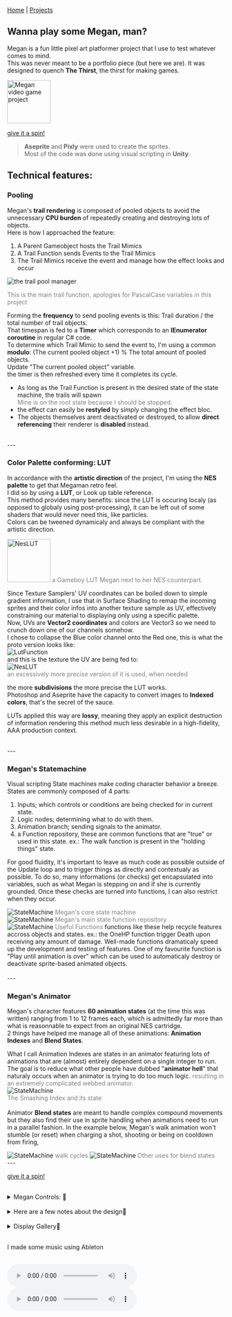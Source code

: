 [Home](index.md) | [Projects](Projects.md) 

## Wanna play some Megan, man?
Megan is a fun little pixel art platformer project that I use to test whatever comes to mind.  
This was never meant to be a portfolio piece (but here we are). It was designed to quench **The Thirst**, the thirst for making games.  

<a href="https://croquettelunchers.github.io/Megan/">
    <img src="Projects/Megan/Megan1.PNG" alt="Megan video game project" style="height: 100px; width: auto">
  </a>

[give it a spin!](https://croquettelunchers.github.io/Megan/)  

> **Aseprite** and **Pixly** were used to create the sprites.  
> Most of the code was done using visual scripting in **Unity**.  

## Technical features:

### Pooling
Megan's **trail rendering** is composed of pooled objects to avoid the unnecessary **CPU burden** of repeatedly creating and destroying lots of objects.  
Here is how I approached the feature:
1. A Parent Gameobject hosts the Trail Mimics
2. A Trail Function sends Events to the Trail Mimics
3. The Trail Mimics receive the event and manage how the effect looks and occur 

<img src="Projects/Megan/TrailFunction.PNG" alt="the trail pool manager" style="height: auto; width: auto">  

<span style="color: gray;">This is the main trail function, apologies for PascalCase variables in this project</span>

Forming the **frequency** to send pooling events is this: Trail duration / the total number of trail objects.  
That timespan is fed to a **Timer** which corresponds to an **IEnumerator coroutine** in regular C# code.   
To determine which Trail Mimic to send the event to, I'm using a common **modulo**: (The current pooled object +1) % The total amount of pooled objects.  
Update "The current pooled object" variable.   
the timer is then refreshed every time it completes its cycle.  


- As long as the Trail Function is present in the desired state of the state machine, the trails will spawn  
    <span style="color: gray;"> Mine is on the root state because I should be stopped.</span>
- the effect can easily be **restyled** by simply changing the effect bloc. 
- The objects themselves arent deactivated or destroyed, to allow **direct referencing** their renderer is **disabled** instead.

<br/>
---
<br/>

### Color Palette conforming: LUT
In accordance with the **artistic direction** of the project, I'm using the **NES palette** to get that Megaman retro feel.  
I did so by using a **LUT**, or Look up table reference.  
This method provides many benefits: since the LUT is occuring localy (as opposed to globaly using post-processing), it can be left out of some shaders that would never need this, like particles.  
Colors can be tweened dynamicaly and always be compliant with the artistic direction.  

<img src="Projects/Megan/GBLUTMeg.PNG" alt="NesLUT" style="height: 100px; width: auto">  
<span style="color: gray;"> a Gameboy LUT Megan next to her NES counterpart.</span>

Since Texture Samplers' UV coordinates can be boiled down to simple gradient information, I use that in Surface Shading to remap the incoming sprites and their color infos into another texture sample as UV, effectively constraining our material to displaying only using a specific palette.  
Now, UVs are **Vector2 coordinates** and colors are Vector3 so we need to crunch down one of our channels somehow.  
I chose to collapse the Blue color channel onto the Red one, this is what the proto version looks like:   
<img src="Projects/Megan/LUTFunction.PNG" alt="LutFunction" style="height: auto; width: auto">  
and this is the texture the UV are being fed to:  
<img src="Projects/Megan/NesLUTCompact2.png" alt="NesLUT" style="height: auto; width: auto">  
<span style="color: gray;">an excessively more precise version of it is used, when needed</span>  

the more **subdivisions** the more precise the LUT works.  
Photoshop and Aseprite have the capacity to convert images to **Indexed colors**, that's the secret of the sauce.  

LUTs applied this way are **lossy**, meaning they apply an explicit destruction of information rendering this method much less desirable in a high-fidelity, AAA production context.



<br/>
---
<br/>

### Megan's Statemachine

Visual scripting State machines make coding character behavior a breeze.  
States are commonly composed of 4 parts:  
1. Inputs; which controls or conditions are being checked for in current state.
2. Logic nodes; determining what to do with them.
3. Animation branch; sending signals to the animator.
4. a Function repository, these are common functions that are "true" or used in this state. ex.: The walk function is present in the "holding things" state.

For good fluidity, it's important to leave as much code as possible outside of the Update loop and to trigger things as directly and contextualy as possible. To do so, many informations (or checks) get encapsulated into variables, such as what Megan is stepping on and if she is currently grounded. Once these checks are turned into functions, I can also restrict when they occur.

<img src="Projects/Megan/StateMachine1.PNG" alt="StateMachine" style="height: auto; width: auto">  
<span style="color: gray;">Megan's core state machine</span> 
<br/>
<img src="Projects/Megan/StateMachine2.PNG" alt="StateMachine" style="height: auto; width: auto">  
<span style="color: gray;">Megan's main state function repository</span>  
<br/>
<img src="Projects/Megan/StateMachine3.PNG" alt="StateMachine" style="height: auto; width: auto">  
<span style="color: gray;">Useful Functions</span>  
functions like these help recycle features accross objects and states. ex.: the OneHP function trigger Death upon receiving any amount of damage.  
Well-made functions dramaticaly speed up the development and testing of features. One of my favourite function is "Play until animation is over" which can be used to automaticaly destroy or deactivate sprite-based animated objects. <br/>

<br/>
---
<br/>

### Megan's Animator

Megan's character features **60 animation states** (at the time this was written) ranging from 1 to 12 frames each, which is admittedly far more than what is reasonnable to expect from an original NES cartridge.  
2 things have helped me manage all of these animations:
**Animation Indexes** and **Blend States**. 


What I call Animation Indexes are states in an animator featuring lots of animations that are (almost) entirely dependent on a single integer to run. The goal is to reduce what other people have dubbed "**animator hell**" that naturaly occurs when an animator is trying to do too much logic. <span style="color: gray;">resulting in an extremely complicated webbed animator.</span>
<br/>
<img src="Projects/Megan/AnimatorIndex.PNG" alt="StateMachine" style="height: auto; width: auto">  
<span style="color: gray;">The Smashing Index and its state</span>  
<br/>
Animator **Blend states** are meant to handle complex compound movements but they also find their use in sprite handling when animations need to run in a parallel fashion. In the example below, Megan's walk animation won't stumble (or reset) when charging a shot, shooting or being on cooldown from firing,

<img src="Projects/Megan/AnimatorBlendStates.PNG" alt="StateMachine" style="height: auto; width: auto">  
<span style="color: gray;">walk cycles</span>  

<img src="Projects/Megan/HurtState.PNG" alt="StateMachine" style="height: auto; width: auto">  
<span style="color: gray;">Other uses for blend states</span>  

<br/>
---
<br/>


[give it a spin!](https://croquettelunchers.github.io/Megan/)  

<br/>

<details>
  <summary>Megan Controls: 🔽</summary>



  <!-- Add a blank line after the <summary> and before the table -->

| Action | Info | Keyboard Controls | Controller Controls |
|--------|------|-------------------|---------------------|
| Movement | | | |
| Jump | | Space | South Button |
| Walk | | A or D | Left, Right |
| Crouch | | S | Down |
| Slide | | S + Space | Down + South Button |
| Sprint | | Row 1B | Row 1C |
| Cling to walls | Touch a wall while falling | Row 2B | Row 2C |
| Actions | | | |
| Shoot charged shots | Charged shots only for now, maybe, who knows? | Press and hold Q or K, then release | Press and hold Button West, then release |
| Grab (or rip) | Nearby things in front or under her | Q or K | Button West |
| Throw | Or drop things when grounded | Q or K | Button West |
| Smash held items | Press repeatedly to pump up a smash to insane proportions while airborne | Q or K | Button West |
| Poyo Transform! | Turn her friend Poyo the flying bird into a soccer ball | O | R2 |
| Kick | Kick soccer balls straight, with a curve and dragon-kick 'em in the air | J | L1 |
| Dribble the ball | Reacts to jumps and slides | | |
| Hack | Hack into some larger enemies and Consoles to take control of them by standing on top of them | | |
| Stop hacking | Stop hacking by jumping out | Space | Button South |
| Switch to V | Change character | Right Shift | |

</details>

 <br/>

<details>
 <summary>Here are a few notes about the design🔽</summary>
    <br/>
- I'm challenging myself to avoid direct double jumps and walljumps. Please bear with me.<br/>  
- The Charged Shot is intentionnaly constrained in favor of environmental weaponry.<br/>  
- There is a lot of feedback on most actions; landing lag, knockback on the charged shot and punches, are features used to convey **weight**.<br/>
- **grace time** when grabbing objects while airborne is a crucial detail to make the feature fun.<br/>
    <br/>
I'm also trying to follow MetalWarriors or DeadSpace's **no UI** philosophy and convey as much as possible through In-game elements:<br/>
- When Megan goes on cooldown from firing, 3 puffs appear, this is actualy timing for the next available shot<br/>  
- Megan's hurt animation changes according to how many hit points she has left. <span style="color: gray;">Drawing inspiration from Symphony of the night</span> <br/> 
- Megan leaks smoke according to how many hit points she has left.<br/> 
- Megan starts Sparking up when she's down to her last hit point.<br/> 
</details>  

 <br/>

<details>
 <summary>Display Gallery🔽</summary>
<div style="display: flex-wrap: wrap;gap: 20px;">
    <video controls width="580" style="display: block; margin: 0 auto;">
  <source src="Projects/Megan/MeganSprints.mp4" type="video/mp4"> 
</video>
Megan Sprints
    <video controls width="580" style="display: block; margin: 0 auto;">
  <source src="Projects/Megan/MeganSlides.mp4" type="video/mp4">
</video>
Megan Slides
    <video controls width="580" style="display: block; margin: 0 auto;">
  <source src="Projects/Megan/MeganGrabs.mp4" type="video/mp4">
</video>
Megan Grabs
    <video controls width="580" style="display: block; margin: 0 auto;">
  <source src="Projects/Megan/MeganThrows.mp4" type="video/mp4">
</video>
Megan Throws
    <video controls width="580" style="display: block; margin: 0 auto;">
  <source src="Projects/Megan/MeganScandalousSmash.mp4" type="video/mp4">
</video>
Scandalous Smashes
    <video controls width="580" style="display: block; margin: 0 auto;">
  <source src="Projects/Megan/MeganRepeatedJumps.mp4" type="video/mp4">
</video>
Smash-a-jumping
    <video controls width="580" style="display: block; margin: 0 auto;">
  <source src="Projects/Megan/MeganRipsAndHacks.mp4" type="video/mp4">
</video>
Megan Rips and Hacks
    <video controls width="580" style="display: block; margin: 0 auto;">
  <source src="Projects/Megan/MeganHardcoreDeathnimation.mp4" type="video/mp4">
</video>
Megan hardcore death animation
    <video controls width="580" style="display: block; margin: 0 auto;">
  <source src="Projects/Megan/MeganFisticuffs.mp4" type="video/mp4">
</video>
Megan Fisticuffs
    <video controls width="580" style="display: block; margin: 0 auto;">
  <source src="Projects/Megan/MeganFisticuffRandomness.mp4" type="video/mp4">
</video>
Megan Fisticuff Randomness
    <video controls width="580" style="display: block; margin: 0 auto;">
  <source src="Projects/Megan/MeganSoccer.mp4" type="video/mp4">
</video>
Megan Soccer
</div>
</details>  

<br/>
 
I made some music using Ableton
 
<br/>
 
<audio controls>
  <source src="Projects/Megan/MegamanCharacterSelectScreen3.wav" type="audio/wav">
    PS1-Style
</audio>
<audio controls>
  <source src="Projects/Megan/CharacterSelect.mp3" type="audio/mpeg">
    NES-Style
</audio>

